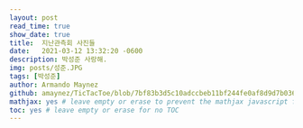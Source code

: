 ```yaml
---
layout: post
read_time: true
show_date: true
title:  지난관측회 사진들
date:   2021-03-12 13:32:20 -0600
description: 박성준 사랑해.
img: posts/성준.JPG
tags: [박성준]
author: Armando Maynez
github: amaynez/TicTacToe/blob/7bf83b3d5c10adccbeb11bf244fe0af8d9d7b036/entities/Neural_Network.py#L199
mathjax: yes # leave empty or erase to prevent the mathjax javascript from loading
toc: yes # leave empty or erase for no TOC
---
```

